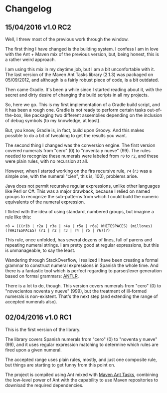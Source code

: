 # Changelog

## 15/04/2016 v1.0 RC2

Well, I threw most of the previous work through the window.

The first thing I have changed is the building system. I confess I am in love with the Ant + Maven mix of the previous version, but, being honest, this is a rather weird approach.

I am using this mix in my daytime job, but I am a bit unconfortable with it. The last version of the Maven Ant Tasks library (2.1.3) was packaged on 05/09/2012, and although is a fairly robust piece of code, is a bit outdated.

Then came Gradle. It's been a while since I started reading about it, with the secret and dirty desire of changing the build scripts in all my projects.

So, here we go. This is my first implementation of a Gradle build script, and it has been a rough one. Gradle is not ready to perform certain tasks out-of-the-box, like packaging two different assemblies depending on the inclusion of debug symbols (to my knowledge, at least).

But, you know, Gradle is, in fact, build upon Groovy. And this makes possible to do a bit of tweaking to get the results you want.

The second thing I changed was the conversion engine. The first version covered numerals from "cero" (0) to "noventa y nueve" (99). The rules needed to recognize these numerals were labeled from `r0` to `r2`, and these were plain rules, with no recursion at all.

However, when I started working on the firs recursive rule, `r4` (`r3` was a simple one, with the numeral "cien", this is, 100), problems arise.

Java does not permit recursive regular expressions, unlike other languages like Perl or C#. This was a major drawback, because I relied on named groups to recognize the sub-patterns from which I could build the numeric equivalents of the numeral expression.

I flirted with the idea of using standard, numbered groups, but imagine a rule like this:

```
r8 = (((r1b | r2a | r3a | r4a | r5a | r6a) WHITESPACES) (millones) ((WHITESPACES) (r1 | r2 | r3 | r4 | r5 | r6))?)
```

This rule, once unfolded, has several dozens of lines, full of parens and repeating numeral strings. I am pretty good at regular expressions, but this is unmanageable, to say the least.

Wandering through StackOverflow, I realized I have been creating a formal grammar to construct numeral expressions in Spanish the whole time. And there is a fantastic tool which is perfect regarding to parser/lexer generation based on formal grammars: [ANTLR](http://www.antlr.org/).

There is a lot to do, though. This version covers numerals from "cero" (0) to "novecientos noventa y nueve" (999), but the treatment of ill-formed numerals is non-existent. That's the next step (and extending the range of accepted numerals also).

## 02/04/2016 v1.0 RC1

This is the first version of the library.

The library covers Spanish numerals from "cero" (0) to "noventa y nueve" (99), and it uses regular expression matching to determine which rules are fired upon a given numeral.

The accepted range uses plain rules, mostly, and just one composite rule, but things are starting to get funny from this point on.

The project is compiled using Ant mixed with [Maven Ant Tasks](http://maven.apache.org/ant-tasks/), combining the low-level power of Ant with the capability to use Maven repositories to download the required dependencies.
